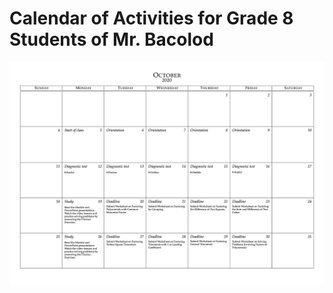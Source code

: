 # Calendar of Activities for Grade 8 Students of Mr. Bacolod

![October 2020](https://github.com/cityofsmiles/Grade8Lessons/raw/assets/calendar/oct-2020.jpeg)
